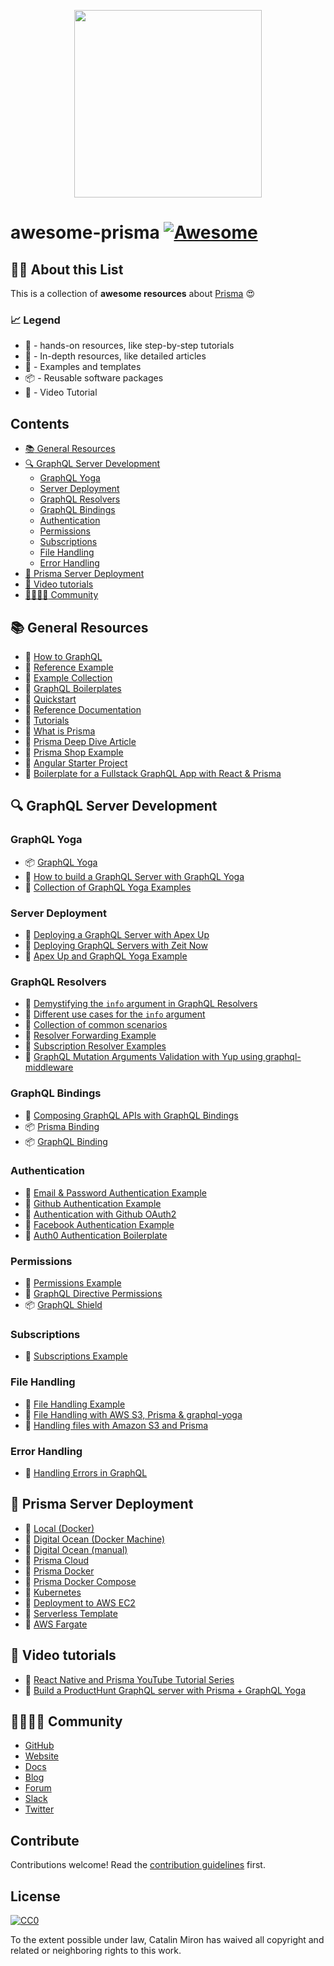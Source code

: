 <p align="center">
    <img src="https://camo.githubusercontent.com/c7f49c483a3c5a145ff55c7331520a65e12abff2/68747470733a2f2f692e696d6775722e636f6d2f774434725674342e706e67" width="300"/>
</p>

# awesome-prisma [![Awesome](https://awesome.re/badge.svg)](https://awesome.re)


## :tipping_hand_woman: About this List

This is a collection of **awesome resources** about [Prisma](https://www.prisma.io/ "Build a GraphQL server with any database") :heart_eyes:

### :chart_with_upwards_trend: Legend

* :hammer: - hands-on resources, like step-by-step tutorials
* :open_book: - In-depth resources, like detailed articles
* :eyes: - Examples and templates
* :package: - Reusable software packages
* :movie_camera: - Video Tutorial

## Contents

- [:books: General Resources](#books-general-resources)
- [:mag: GraphQL Server Development](#mag-graphql-server-development)
    - [GraphQL Yoga](#graphql-yoga)
    - [Server Deployment](#server-deployment)
    - [GraphQL Resolvers](#graphql-resolvers)
    - [GraphQL Bindings](#graphql-bindings)
    - [Authentication](#authentication)
    - [Permissions](#permissions)
    - [Subscriptions](#subscriptions)
    - [File Handling](#file-handling)
    - [Error Handling](#error-handling)
- [:small_red_triangle: Prisma Server Deployment](#small_red_triangle-prisma-server-deployment)
- [:movie_camera: Video tutorials](#movie_camera-video-tutorials)
- [:family_man_woman_girl_boy: Community](#family_man_woman_girl_boy--community)



## :books: General Resources

* :hammer: [How to GraphQL](https://www.howtographql.com/ "The Fullstack Tutorial for GraphQL")
* :eyes: [Reference Example](https://github.com/graphcool/graphql-server-example "GraphQL server example (Airbnb clone) using Prisma, `graphql-yoga` & `prisma-binding`.")
* :eyes: [Example Collection](https://github.com/graphcool/prisma/tree/master/examples "Wide range of generally useful examples.")
* :eyes: [GraphQL Boilerplates](https://github.com/graphql-boilerplates/ "Collection of production-ready GraphQL boilerplate projects.")
* :hammer: [Quickstart](https://www.prismagraphql.com/docs/quickstart/ "The fastest way to get up and running with Prisma, for backend and frontend developers.")
* :open_book: [Reference Documentation](https://www.prismagraphql.com/docs/reference/ "Deep dive into how developing with Prisma works.")
* :hammer: [Tutorials](https://www.prismagraphql.com/docs/tutorials/ "Quick tutorials that walk you through practical examples and demonstrate concrete features of Prisma.")
* :open_book: [What is Prisma](https://www.prismagraphql.com/docs/reference/introduction/what-is-prisma-apohpae9ju)
* :open_book: [Prisma Deep Dive Article](https://divu.in/prisma-deep-dive-3162dea2820c)
* :eyes: [Prisma Shop Example](https://github.com/KATT/shop "Full-stack React/Prisma/TS/GraphQL E-Commerce Example")
* :eyes: [Angular Starter Project](https://github.com/coformatique/prisma-auth0-angular-starter)
* :eyes: [Boilerplate for a Fullstack GraphQL App with React & Prisma](https://github.com/alan345/naperg "Node Apollo Prisma Express React GraphQL")

## :mag: GraphQL Server Development

### GraphQL Yoga

* :package: [GraphQL Yoga](https://github.com/graphcool/graphql-yoga/ "Fully-featured GraphQL Server with focus on easy setup, performance & great developer experience")
* :hammer: [How to build a GraphQL Server with GraphQL Yoga](https://blog.graph.cool/tutorial-how-to-build-a-graphql-server-with-graphql-yoga-6da86f346e68)
* :eyes: [Collection of GraphQL Yoga Examples](https://github.com/graphcool/graphql-yoga/tree/master/examples)

### Server Deployment

* :hammer: [Deploying a GraphQL Server with Apex Up](https://blog.graph.cool/deploying-graphql-servers-with-apex-up-522f2b75a2ac)
* :hammer: [Deploying GraphQL Servers with Zeit Now](https://blog.graph.cool/deploying-graphql-servers-with-zeit-now-85f4757b79a7)
* :eyes: [Apex Up and GraphQL Yoga Example](https://github.com/maxdarque/up-graphql-yoga-server-example "Tutorial on how deploy your graphql-yoga server on AWS Lambda with Apex Up")

### GraphQL Resolvers

* :open_book: [Demystifying the `info` argument in GraphQL Resolvers](https://blog.graph.cool/graphql-server-basics-demystifying-the-info-argument-in-graphql-resolvers-6f26249f613a)
* :open_book: [Different use cases for the `info` argument](https://www.graph.cool/forum/t/querying-specific-fields-in-db-from-local-service-with-prisma/2075/4?u=nilan)
* :eyes: [Collection of common scenarios](https://github.com/graphql-boilerplates/node-graphql-server/issues/35)
* :eyes: [Resolver Forwarding Example](https://github.com/graphcool/prisma/tree/master/examples/resolver-forwarding)
* :eyes: [Subscription Resolver Examples](https://github.com/graphcool/prisma-binding/issues/78)
* :open_book: [GraphQL Mutation Arguments Validation with Yup using graphql-middleware](https://medium.com/@jonathancardoso/graphql-mutation-arguments-validation-with-yup-using-graphql-middleware-645822fb748)

### GraphQL Bindings

* :open_book: [Composing GraphQL APIs with GraphQL Bindings](https://blog.graph.cool/reusing-composing-graphql-apis-with-graphql-bindings-80a4aa37cff5)
* :package: [Prisma Binding](https://github.com/graphcool/prisma-binding)
* :package: [GraphQL Binding](https://github.com/graphql-binding/graphql-binding)

### Authentication

* :eyes: [Email & Password Authentication Example](https://github.com/graphcool/prisma/tree/master/examples/auth)
* :eyes: [Github Authentication Example](https://github.com/graphcool/prisma/tree/master/examples/github-auth)
* :hammer: [Authentication with Github OAuth2](https://medium.com/@maticzavadlal/graphcool-1-0-example-series-authentication-282f274b8343)
* :eyes: [Facebook Authentication Example](https://github.com/harrisrobin/prisma-facebook-auth-example)
* :eyes: [Auth0 Authentication Boilerplate](https://github.com/coformatique/prisma-auth0-starter)

### Permissions

* :eyes: [Permissions Example](https://github.com/graphcool/prisma/tree/master/examples/permissions)
* :open_book: [GraphQL Directive Permissions](https://blog.graph.cool/graphql-directive-permissions-authorization-made-easy-54c076b5368e)
* :package: [GraphQL Shield](https://github.com/maticzav/graphql-shield)

### Subscriptions

* :eyes: [Subscriptions Example](https://github.com/graphcool/prisma/tree/master/examples/subscriptions)

### File Handling

* :eyes: [File Handling Example](https://github.com/graphcool/prisma/tree/master/examples/file-handling-s3)
* :open_book: [File Handling with AWS S3, Prisma & graphql-yoga](https://manticarodrigo.com/file-handling-s3-prisma-graphql-yoga/)
* :open_book: [Handling files with Amazon S3 and Prisma](https://medium.com/@maticzavadlal/graphcool-1-0-examples-series-file-api-3b16b4b8785f)

### Error Handling

* :open_book: [Handling Errors in GraphQL](https://dev.to/andre/handling-errors-in-graphql--2ea3)

## :small_red_triangle: Prisma Server Deployment

* :hammer: [Local (Docker)](https://www.prismagraphql.com/docs/tutorials/cluster-deployment/local-(docker)-meemaesh3k)
* :hammer: [Digital Ocean (Docker Machine)](https://www.prismagraphql.com/docs/tutorials/cluster-deployment/digital-ocean-(docker-machine)-texoo9aemu)
* :hammer: [Digital Ocean (manual)](https://www.prismagraphql.com/docs/tutorials/cluster-deployment/digital-ocean-(manual)-texoo6aemu)
* :hammer: [Prisma Cloud](https://www.prismagraphql.com/docs/tutorials/cluster-deployment/prisma-cloud-ua9gai4kie)
* :eyes: [Prisma Docker](https://github.com/maxdarque/prisma-docker)
* :eyes: [Prisma Docker Compose](https://github.com/akoenig/prisma-docker-compose/)
* :hammer: [Kubernetes](https://www.prismagraphql.com/docs/tutorials/cluster-deployment/kubernetes-aiqu8ahgha)
* :hammer: [Deployment to AWS EC2](https://www.graph.cool/forum/t/deployment-of-prisma-to-aws-ec2/2880?u=nilan)
* :eyes: [Serverless Template](https://www.graph.cool/forum/t/minimal-serverless-prisma-project-template/2827?u=nilan)
* :hammer: [AWS Fargate](https://blog.graph.cool/how-to-deploy-a-prisma-cluster-to-aws-fargate-using-docker-cloudformation-293aa8727b89)

## :movie_camera: Video tutorials

* :movie_camera: [React Native and Prisma YouTube Tutorial Series](https://www.youtube.com/watch?v=nyE6shIRzxM&list=PLN3n1USn4xlmqhVdKMurNREwtiUpq-SFy "Introduction for an eCommerce app built with React Native and Prisma GraphQL")
* :movie_camera: [Build a ProductHunt GraphQL server with Prisma + GraphQL Yoga](https://www.youtube.com/watch?v=-n30pzgnkW0&list=PLs2PzMqLzi7Xmx44xTLfOBCwCAxVgQvE_  "Overview: Build a ProductHunt GraphQL server with Prisma + GraphQL Yoga")

## :family_man_woman_girl_boy:  Community

- [GitHub](https://github.com/graphcool/prisma/)
- [Website](https://www.prismagraphql.com)
- [Docs](https://www.prismagraphql.com/docs/)
- [Blog](https://blog.graph.cool/)
- [Forum](https://www.graph.cool/forum)
- [Slack](https://slack.graph.cool/)
- [Twitter](https://twitter.com/graphcool)

## Contribute

Contributions welcome! Read the [contribution guidelines](contributing.md) first.


## License

[![CC0](http://mirrors.creativecommons.org/presskit/buttons/88x31/svg/cc-zero.svg)](http://creativecommons.org/publicdomain/zero/1.0)

To the extent possible under law, Catalin Miron has waived all copyright and
related or neighboring rights to this work.
